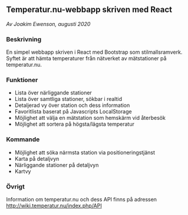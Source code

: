 ## Temperatur.nu-webbapp skriven med React
_Av Joakim Ewenson, augusti 2020_

### Beskrivning
En simpel webbapp skriven i React med Bootstrap som stilmallsramverk. Syftet är att hämta temperaturer från nätverket av mätstationer på temperatur.nu.

### Funktioner
* Lista över närliggande stationer
* Lista över samtliga stationer, sökbar i realtid
* Detaljerad vy över station och dess information
* Favoritlista baserat på Javascripts LocalStorage
* Möjlighet att välja en mätstation som hemskärm vid återbesök
* Möjlighet att sortera på högsta/lägsta temperatur

### Kommande
* Möjlighet att söka närmsta station via positioneringstjänst
* Karta på detaljvyn
* Närliggande stationer på detaljvyn
* Kartvy

### Övrigt
Information om temperatur.nu och dess API finns på adressen http://wiki.temperatur.nu/index.php/API